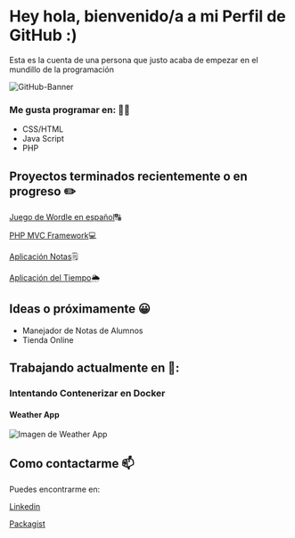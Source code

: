 # Hey hola, bienvenido/a a mi Perfil de GitHub :)
Esta es la cuenta de una persona que justo acaba de empezar en el mundillo de la programación


![GitHub-Banner](https://github.com/JuanIgnaso/JuanIgnaso/assets/104755375/86648457-e31a-4db0-b741-b51f972e222b)



### Me gusta programar en: 👨‍💻

<ul>
  <li>CSS/HTML</li>
  <li>Java Script</li>
  <li>PHP</li>
</ul>


## Proyectos terminados recientemente o en progreso ✏️

[Juego de Wordle en español](https://github.com/JuanIgnaso/Wordle-ES-Juego)🔠

[PHP MVC Framework](https://github.com/JuanIgnaso/php-mvc-framework)💻

[Aplicación Notas](https://github.com/JuanIgnaso/Notes-App)🗒️

[Aplicación del Tiempo](https://github.com/JuanIgnaso/Weather-App)🌦️


## Ideas o próximamente 😀
<ul>
  <li>Manejador de Notas de Alumnos</li>
  <li>Tienda Online</li>
</ul>

## Trabajando actualmente en 🔭:

### Intentando Contenerizar en Docker 

#### Weather App

![Imagen de Weather App](https://github.com/JuanIgnaso/JuanIgnaso/assets/104755375/8045138f-9579-4d8a-a62a-847473ea2093)


## Como contactarme 📫

Puedes encontrarme en: 

[Linkedin](https://www.linkedin.com/in/juan-ignacio-navarrete-soli%C3%B1o-935308282/)

[Packagist](https://packagist.org/users/JuanNavarrete/packages/)


<!--
**JuanIgnaso/JuanIgnaso** is a ✨ _special_ ✨ repository because its `README.md` (this file) appears on your GitHub profile.

Here are some ideas to get you started:

- 🔭 I’m currently working on ...
- 🌱 I’m currently learning ...
- 👯 I’m looking to collaborate on ...
- 🤔 I’m looking for help with ...
- 💬 Ask me about ...
- 📫 How to reach me: ...
- 😄 Pronouns: ...
- ⚡ Fun fact: ...
-->
